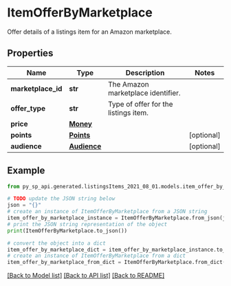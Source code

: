 # ItemOfferByMarketplace

Offer details of a listings item for an Amazon marketplace.

## Properties

Name | Type | Description | Notes
------------ | ------------- | ------------- | -------------
**marketplace_id** | **str** | The Amazon marketplace identifier. | 
**offer_type** | **str** | Type of offer for the listings item. | 
**price** | [**Money**](Money.md) |  | 
**points** | [**Points**](Points.md) |  | [optional] 
**audience** | [**Audience**](Audience.md) |  | [optional] 

## Example

```python
from py_sp_api.generated.listingsItems_2021_08_01.models.item_offer_by_marketplace import ItemOfferByMarketplace

# TODO update the JSON string below
json = "{}"
# create an instance of ItemOfferByMarketplace from a JSON string
item_offer_by_marketplace_instance = ItemOfferByMarketplace.from_json(json)
# print the JSON string representation of the object
print(ItemOfferByMarketplace.to_json())

# convert the object into a dict
item_offer_by_marketplace_dict = item_offer_by_marketplace_instance.to_dict()
# create an instance of ItemOfferByMarketplace from a dict
item_offer_by_marketplace_from_dict = ItemOfferByMarketplace.from_dict(item_offer_by_marketplace_dict)
```
[[Back to Model list]](../README.md#documentation-for-models) [[Back to API list]](../README.md#documentation-for-api-endpoints) [[Back to README]](../README.md)


